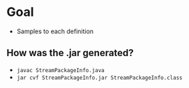 # Goal
* Samples to each definition

## How was the .jar generated?
* `javac StreamPackageInfo.java`
* `jar cvf StreamPackageInfo.jar StreamPackageInfo.class`